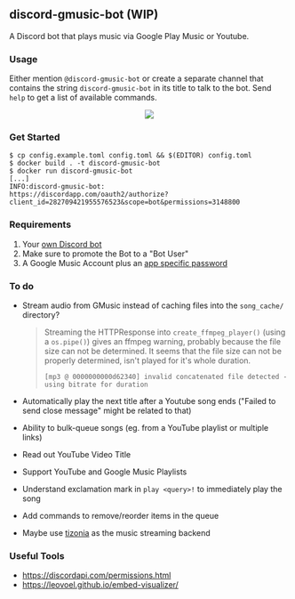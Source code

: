 ## discord-gmusic-bot (WIP)

A Discord bot that plays music via Google Play Music or Youtube.

### Usage

Either mention `@discord-gmusic-bot` or create a separate channel that
contains the string `discord-gmusic-bot` in its title to talk to the bot.
Send `help` to get a list of available commands.

<p align="center">
  <img src="https://i.imgur.com/1HFDCmY.png"/>
<p>

### Get Started

    $ cp config.example.toml config.toml && $(EDITOR) config.toml
    $ docker build . -t discord-gmusic-bot
    $ docker run discord-gmusic-bot
    [...]
    INFO:discord-gmusic-bot:        https://discordapp.com/oauth2/authorize?client_id=282709421955576523&scope=bot&permissions=3148800

### Requirements

1. Your [own Discord bot](https://discordapp.com/developers/applications/me/create)
2. Make sure to promote the Bot to a "Bot User"
3. A Google Music Account plus an [app specific password](https://myaccount.google.com/apppasswords)

### To do

* Stream audio from GMusic instead of caching files into the `song_cache/` directory?

    > Streaming the HTTPResponse into `create_ffmpeg_player()` (using a `os.pipe()`)
    > gives an ffmpeg warning, probably because the file size can not be determined.
    > It seems that the file size can not be properly determined, isn't played
    > for it's whole duration.
    >
    >     [mp3 @ 0000000000d62340] invalid concatenated file detected - using bitrate for duration

* Automatically play the next title after a Youtube song ends ("Failed to
  send close message" might be related to that)
* Ability to bulk-queue songs (eg. from a YouTube playlist or multiple links)
* Read out YouTube Video Title
* Support YouTube and Google Music Playlists
* Understand exclamation mark in `play <query>!` to immediately play the song
* Add commands to remove/reorder items in the queue
* Maybe use [tizonia](https://github.com/tizonia/tizonia-openmax-il) as the
  music streaming backend

### Useful Tools

* https://discordapi.com/permissions.html
* https://leovoel.github.io/embed-visualizer/
